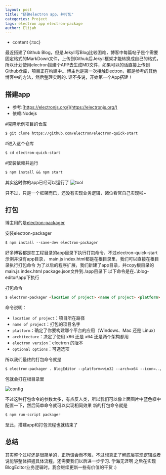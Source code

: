 ```yaml
---
layout: post
title: "搭建electron app，并打包"
categories: Project
tags: electron app electron-package
author: Elijah
---
```


* content
{:toc}

最近搭建了Github Blog，但是Jekyll写Blog比较困难，博客中每篇帖子是个需要固定格式的MarkDown文件，上传到Github后Jekyll框架才能转换成自己的格式，
所以计划使用electron搭建个APP去生成MD文件，如果可以的话直接上传到Github仓库，项目正在构建中…
博主也是第一次接触Electron，都是参考的其他博客中的方法，然后整理实践的.
话不多说，开始第一个App搭建！





## 搭建app

- 参考:[https://electronjs.org/](https://electronjs.org/)
- 依赖:Nodejs

#克隆示例项目的仓库
```md
$ git clone https://github.com/electron/electron-quick-start
```

#进入这个仓库
```md
$ cd electron-quick-start
```

#安装依赖并运行
```md
$ npm install && npm start
```

其实这时你的app已经可以运行了
![tool](https://i.loli.net/2018/10/06/5bb89172860e9.png 'tool')

只不过，只是一个框架而已，还没有实现业务逻辑，诸位看官自己实现啦~


## 打包
博主用的是[electron-packager](https://github.com/electron-userland/electron-packager)

安装electron-packager
```md
$ npm install --save-dev electron-packager 
```

好多博客都是在工程目录的app目录下执行打包命令，不过electron-quick-start示例并没有app目录，
main.js index.html都是在根目录里，我们可以直接在根目录执行打包命令
为了以后的程序扩展，我们新建了app目录，并copy根目录的main.js index.html package.json文件到./app目录下
以下命令是在..\blog-editor\app下执行

打包命令
```md
$ electron-packager <location of project> <name of project> <platform> <architecture> <electron version> <optional options>
```
命令说明：
* `location of project`：项目所在路径 
* `name of project`：打包的项目名字 
* `platform`：确定了你要构建哪个平台的应用（Windows、Mac 还是 Linux） 
* `architecture`：决定了使用 x86 还是 x64 还是两个架构都用 
* `electron version`：electron 的版本 
* `optional options`：可选选项

所以我们最终的打包命令就是
```md
$ electron-packager . BlogEditor --platform=win32 --arch=x64 --icon=../img/favicon.ico --out=../BuildOut --asar --app-version=0.0.1
```
包就会打在根目录里

![config](https://i.loli.net/2018/10/06/5bb893d9d7059.png 'config')

不过这种打包命令的参数太多，有点反人类，所以我们可以像上面图片中蓝色框中配置一下，然后简单命令就可以实现相同效果
新的打包命令就是
```md
$ npm run-script packager
```

至此，搭建app和打包流程也就结束了

## 总结

其实整个过程还是很简单的，正所谓会而不难，不过想真正了解底层实现逻辑或者说能够整体把握具体流程，还需要我们以后进一步学习.
学海无涯啊
之后在实现BlogEditor业务逻辑时，我会继续更新一些有价值的干货 :)

